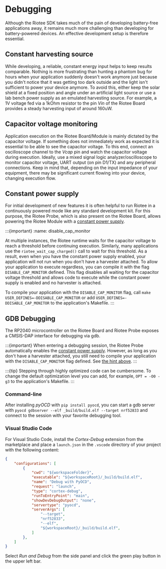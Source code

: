 # Debugging

Although the Riotee SDK takes much of the pain of developing battery-free applications away, it remains much more challenging than developing for battery-powered devices.
An effective development setup is therefore essential.

## Constant harvesting source

While developing, a reliable, constant energy input helps to keep results comparable.
Nothing is more frustrating than hunting a phantom bug for hours when your application suddenly doesn't work anymore just because you didn't notice that it was getting too dark outside and the light isn't sufficient to power your device anymore.
To avoid this, either keep the solar shield at a fixed position and angle under an artificial light source or use a lab bench power supply as an emulated harvesting source.
For example, a 1V voltage fed via a 1kOhm resistor to the pin *Vin* of the Riotee Board provides a steady harvesting input of around 160uW.

## Capacitor voltage monitoring

Application execution on the Riotee Board/Module is mainly dictated by the capacitor voltage.
If something does not immediately work as expected it is essential to be able to see the capacitor voltage.
To this end, connect an oscilloscope channel to the *Vcap* pin and watch the capacitor voltage during execution.
Ideally, use a mixed signal logic analyzer/oscilloscope to monitor capacitor voltage, UART output (on pin D1/TX) and any peripheral connections.
Keep in mind that, depending on the input impedance of your equipment, there may be significant current flowing into your device, changing execution flow.

## Constant power supply

For initial development of new features it is often helpful to run Riotee in a continuously powered mode like any standard development kit.
For this purpose, the Riotee Probe, which is also present on the Riotee Board, allows powering the Riotee Module with a [constant power supply](constant_power_supply).

:::{important}
:name: disable_cap_monitor

At multiple instances, the Riotee runtime waits for the capacitor voltage to reach a threshold before continuing execution. Similarly, many applications use the `riotee_wait_cap_charged()` call to wait for this threshold. As a result, even when you have the constant power supply enabled, your application will not run when you don't have a harvester attached. To allow your application to execute regardless, you can compile it with the flag `DISABLE_CAP_MONITOR` defined. This flag disables all waiting for the capacitor voltage threshold and allows code to execute while the constant power supply is enabled and no harvester is attached.

To compile your application with the `DISABLE_CAP_MONITOR` flag, call `make USER_DEFINES=-DDISABLE_CAP_MONITOR` or add `USER_DEFINES=-DDISABLE_CAP_MONITOR` to the application's Makefile.
:::


## GDB Debugging

The RP2040 microcontroller on the Riotee Board and Riotee Probe exposes a CMSIS-DAP interface for debugging via gdb.

:::{important}
When entering a debugging session, the Riotee Probe automatically enables the [constant power supply](constant_power_supply). However, as long as you don't have a harvester attached, you still need to compile your application with the `DISABLE_CAP_MONITOR` flag defined. See [the hint above](#disable_cap_monitor).
:::

:::{tip}
Stepping through highly optimized code can be cumbersome. To change the default optimization level you can add, for example, `OPT = -O0 -g3` to the application's Makefile.
:::

### Command-line

After installing *pyOCD* with `pip install pyocd`, you can start a gdb server with `pyocd gdbserver --elf _build/build.elf --target nrf52833` and connect to the session with your favorite debugging tool.


### Visual Studio Code

For Visual Studio Code, install the *Cortex-Debug* extension from the marketplace and place a `launch.json` in the `.vscode` directory of your project with the following content:
```json
{
    "configurations": [
        {
            "cwd": "${workspaceFolder}",
            "executable": "${workspaceRoot}/_build/build.elf",
            "name": "Debug with PyOCD",
            "request": "launch",
            "type": "cortex-debug",
            "runToEntryPoint": "main",
            "showDevDebugOutput": "none",
            "servertype": "pyocd",
            "serverArgs": [
                "--target",
                "nrf52833",
                "--elf",
                "${workspaceRoot}/_build/build.elf",
            ]
        },
    ]
}
```

Select *Run and Debug* from the side panel and click the green play button in the upper left bar.


